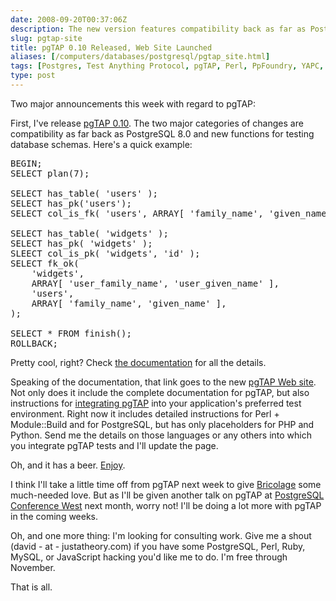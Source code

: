```yaml
--- 
date: 2008-09-20T00:37:06Z
description: The new version features compatibility back as far as PostgreSQL 8.0 and lots of cool functions for testing database schemas. The site's cool, too.
slug: pgtap-site
title: pgTAP 0.10 Released, Web Site Launched
aliases: [/computers/databases/postgresql/pgtap_site.html]
tags: [Postgres, Test Anything Protocol, pgTAP, Perl, PpFoundry, YAPC, Module::Build, Python, PHP]
type: post
---
```


<p>Two major announcements this week with regard to pgTAP:</p>

<p>First, I've release <a href="http://pgfoundry.org/frs/?group_id=1000389" title="Download pgTAP">pgTAP 0.10</a>. The two major categories of changes are
compatibility as far back as PostgreSQL 8.0 and new functions for testing
database schemas. Here's a quick example:</p>

<pre>
BEGIN;
SELECT plan(7);

SELECT has_table( &#x0027;users&#x0027; );
SELECT has_pk(&#x0027;users&#x0027;);
SELECT col_is_fk( &#x0027;users&#x0027;, ARRAY[ &#x0027;family_name&#x0027;, &#x0027;given_name&#x0027; ]);

SELECT has_table( &#x0027;widgets&#x0027; );
SELECT has_pk( &#x0027;widgets&#x0027; );
SLEECT col_is_pk( &#x0027;widgets&#x0027;, &#x0027;id&#x0027; );
SELECT fk_ok(
    &#x0027;widgets&#x0027;,
    ARRAY[ &#x0027;user_family_name&#x0027;, &#x0027;user_given_name&#x0027; ],
    &#x0027;users&#x0027;,
    ARRAY[ &#x0027;family_name&#x0027;, &#x0027;given_name&#x0027; ],
);

SELECT * FROM finish();
ROLLBACK;
</pre>

<p>Pretty cool, right?
Check <a href="http://pgtap.projects.postgresql.org/documentation.html" title="The complete pgTAP Documentation">the documentation</a> for all the
details.</p>

<p>Speaking of the documentation, that link goes to the
new <a href="http://pgtap.projects.postgresql.org/" title="pgTAP Home">pgTAP Web site</a>. Not only does it include the complete documentation for pgTAP,
but also instructions
for <a href="http://pgtap.projects.postgresql.org/integration.html" title="Integrate pgTAP">integrating pgTAP</a> into your application's
preferred test environment. Right now it includes detailed instructions for
Perl + Module::Build and for PostgreSQL, but has only placeholders for PHP
and Python. Send me the details on those languages or any others into which
you integrate pgTAP tests and I'll update the page.</p>

<p>Oh, and it has a beer. <a href="http://pgtap.projects.postgresql.org/" title="pgTAP">Enjoy</a>.</p>

<p>I think I'll take a little time off from pgTAP next week to
give <a href="http://bricolage.cc/" title="Bricolage">Bricolage</a> some
much-needed love. But as I'll be given another talk on pgTAP
at <a href="http://www.postgresqlconference.org/west08/talks/" title="Talks at PostgreSQL Conference West 2008">PostgreSQL Conference West</a> next month,
worry not! I'll be doing a lot more with pgTAP in the coming weeks.</p>

<p>Oh, and one more thing: I'm looking for consulting work. Give me a shout
(david - at - justatheory.com) if you have some PostgreSQL, Perl, Ruby, MySQL,
or JavaScript hacking you'd like me to do. I'm free through November.</p>

<p>That is all.</p>
